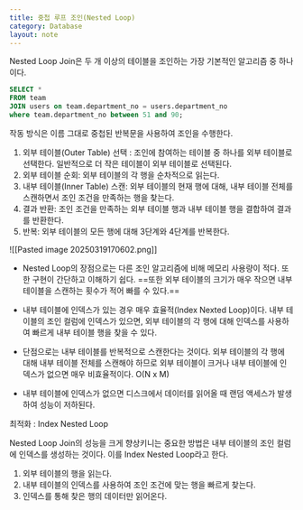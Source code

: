 ```yaml
---
title: 중첩 루프 조인(Nested Loop)
category: Database
layout: note
---
```


Nested Loop Join은 두 개 이상의 테이블을 조인하는 가장 기본적인 알고리즘 중 하나이다.

```sql
SELECT * 
FROM team 
JOIN users on team.department_no = users.department_no 
where team.department_no between 51 and 90;
```

작동 방식은 이름 그대로 중첩된 반복문을 사용하여 조인을 수행한다. 

1. 외부 테이블(Outer Table) 선택 : 조인에 참여하는 테이블 중 하나를 외부 테이블로 선택한다. 일반적으로 더 작은 테이블이 외부 테이블로 선택된다. 
2. 외부 테이블 순회: 외부 테이블의 각 행을 순차적으로 읽는다. 
3. 내부 테이블(Inner Table) 스캔: 외부 테이블의 현재 행에 대해, 내부 테이블 전체를 스캔하면서 조인 조건을 만족하는 행을 찾는다. 
4. 결과 반환: 조인 조건을 만족하는 외부 테이블 행과 내부 테이블 행을 결합하여 결과를 반환한다. 
5. 반복: 외부 테이블의 모든 행에 대해 3단계와 4단계를 반복한다. 

![[Pasted image 20250319170602.png]]
- Nested Loop의 장점으로는 다른 조인 알고리즘에 비해 메모리 사용량이 적다. 또한 구현이 간단하고 이해하기 쉽다. ==또한 외부 테이블의 크기가 매우 작으면 내부 테이블을 스캔하는 횟수가 적어 빠를 수 있다.== 
- 내부 테이블에 인덱스가 있는 경우 매우 효율적(Index Nexted Loop)이다. 내부 테이블의 조인 컬럼에 인덱스가 있으면, 외부 테이블의 각 행에 대해 인덱스를 사용하여 빠르게 내부 테이블 행을 찾을 수 있다. 

- 단점으로는 내부 테이블를 반복적으로 스캔한다는 것이다. 외부 테이블의 각 행에 대해 내부 테이블 전체를 스캔해야 하므로 외부 테이블이 크거나 내부 테이블에 인덱스가 없으면 매우 비효율적이다. O(N x M)
- 내부 테이블에 인덱스가 없으면 디스크에서 데이터를 읽어올 때 랜덤 액세스가 발생하여 성능이 저하된다. 

최적화 : Index Nested Loop

Nested Loop Join의 성능을 크게 향상키니는 중요한 방법은 내부 테이블의 조인 컬럼에 인덱스를 생성하는 것이다. 이를 Index Nested Loop라고 한다. 

1. 외부 테이블의 행을 읽는다. 
2. 내부 테이블의 인덱스를 사용하여 조인 조건에 맞는 행을 빠르게 찾는다. 
3. 인덱스를 통해 찾은 행의 데이터만 읽어온다. 



